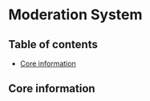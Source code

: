 # Moderation System

## Table of contents
- [Core information](#core-information)

## Core information
